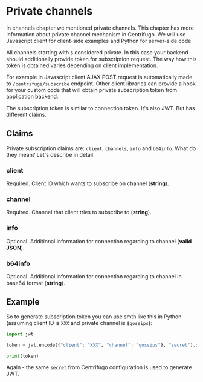 # Private channels

In channels chapter we mentioned private channels. This chapter has more information about private channel mechanism in Centrifugo. We will use Javascript client for client-side examples and Python for server-side code.

All channels starting with `$` considered private. In this case your backend should additionally provide token for subscription request. The way how this token is obtained varies depending on client implementation.

For example in Javascript client AJAX POST request is automatically made to `/centrifuge/subscribe` endpoint. Other client libraries can provide a hook for your custom code that will obtain private subscription token from application backend. 

The subscription token is similar to connection token. It's also JWT. But has different claims.

## Claims

Private subscription claims are: `client`, `channels`, `info` and `b64info`. What do they mean? Let's describe in detail.

### client

Required. Client ID which wants to subscribe on channel (**string**).

### channel

Required. Channel that client tries to subscribe to (**string**).

### info

Optional. Additional information for connection regarding to channel (**valid JSON**).

### b64info

Optional. Additional information for connection regarding to channel in base64 format (**string**).

## Example

So to generate subscription token you can use smth like this in Python (assuming client ID is `XXX` and private channel is `$gossips`):

```python
import jwt

token = jwt.encode({"client": "XXX", "channel": "gossips"}, "secret").decode()

print(token)
```

Again - the same `secret` from Centrifugo configuration is used to generate JWT.

